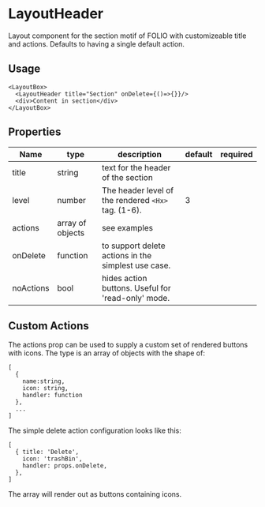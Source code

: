 # LayoutHeader
Layout component for the section motif of FOLIO with customizeable title and actions.
Defaults to having a single default action.

## Usage
```
<LayoutBox>
  <LayoutHeader title="Section" onDelete={()=>{}}/>
  <div>Content in section</div>
</LayoutBox>
```

## Properties

Name | type | description | default | required
--- | --- | --- | --- | ---
title | string | text for the header of the section | |
level | number | The header level of the rendered `<Hx>` tag. (1-6). | 3 |
actions | array of objects | see examples | |
onDelete | function | to support delete actions in the simplest use case. | |
noActions | bool | hides action buttons. Useful for 'read-only' mode. | | 

## Custom Actions
The actions prop can be used to supply a custom set of rendered buttons with icons. The type is an array of objects with the shape of: 
```
[
  { 
    name:string,
    icon: string,
    handler: function
  },
  ...
]
``` 

The simple delete action configuration looks like this:

```
[
  { title: 'Delete',
    icon: 'trashBin',
    handler: props.onDelete,
  },
]
```
The array will render out as buttons containing icons.
